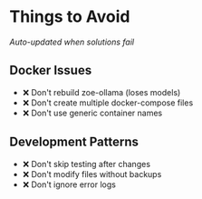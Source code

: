 # Things to Avoid
*Auto-updated when solutions fail*

## Docker Issues
- ❌ Don't rebuild zoe-ollama (loses models)
- ❌ Don't create multiple docker-compose files
- ❌ Don't use generic container names

## Development Patterns
- ❌ Don't skip testing after changes
- ❌ Don't modify files without backups
- ❌ Don't ignore error logs
